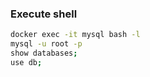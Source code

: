 ### Execute shell

```bash
docker exec -it mysql bash -l
mysql -u root -p
show databases;
use db;
```
